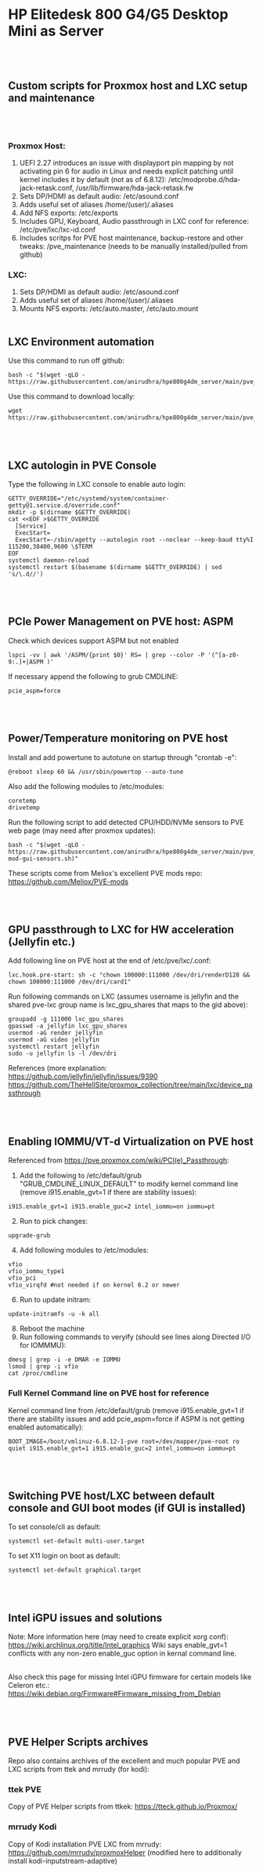 # HP Elitedesk 800 G4/G5 Desktop Mini as Server

<br><br>
## Custom scripts for Proxmox host and LXC setup and maintenance
<br><br>

### Proxmox Host:

1) UEFI 2.27 introduces an issue with displayport pin mapping by not activating pin 6 for audio in Linux and needs explicit patching until kernel includes it by default (not as of 6.8.12): /etc/modprobe.d/hda-jack-retask.conf, /usr/lib/firmware/hda-jack-retask.fw
2) Sets DP/HDMI as default audio: /etc/asound.conf
2) Adds useful set of aliases /home/(user)/.aliases
3) Add NFS exports: /etc/exports
4) Includes GPU, Keyboard, Audio passthrough in LXC conf for reference: /etc/pve/lxc/lxc-id.conf
5) Includes scritps for PVE host maintenance, backup-restore and other tweaks: /pve_maintenance (needs to be manually installed/pulled from github)

### LXC:

1) Sets DP/HDMI as default audio: /etc/asound.conf
2) Adds useful set of aliases /home/(user)/.aliases
3) Mounts NFS exports: /etc/auto.master, /etc/auto.mount
<br><br>

## LXC Environment automation

Use this command to run off github:
```
bash -c "$(wget -qLO - https://raw.githubusercontent.com/anirudhra/hpe800g4dm_server/main/pve_lxc_scripts/setup/install.sh)"
```

Use this command to download locally:
```
wget https://raw.githubusercontent.com/anirudhra/hpe800g4dm_server/main/pve_lxc_scripts/setup/install.sh
```
<br><br>

## LXC autologin in PVE Console
Type the following in LXC console to enable auto login:

```
GETTY_OVERRIDE="/etc/systemd/system/container-getty@1.service.d/override.conf"
mkdir -p $(dirname $GETTY_OVERRIDE)
cat <<EOF >$GETTY_OVERRIDE
  [Service]
  ExecStart=
  ExecStart=-/sbin/agetty --autologin root --noclear --keep-baud tty%I 115200,38400,9600 \$TERM
EOF
systemctl daemon-reload
systemctl restart $(basename $(dirname $GETTY_OVERRIDE) | sed 's/\.d//')
```
<br><br>

## PCIe Power Management on PVE host: ASPM

Check which devices support ASPM but not enabled
```
lspci -vv | awk '/ASPM/{print $0}' RS= | grep --color -P '(^[a-z0-9:.]+|ASPM )'
```

If necessary append the following to grub CMDLINE: 
```
pcie_aspm=force
```
<br><br>

## Power/Temperature monitoring on PVE host

Install and add powertune to autotune on startup through "crontab -e":

```
@reboot sleep 60 && /usr/sbin/powertop --auto-tune
```

Also add the following modules to /etc/modules:
```
coretemp
drivetemp
```

Run the following script to add detected CPU/HDD/NVMe sensors to PVE web page (may need after proxmox updates):
```
bash -c "$(wget -qLO - https://raw.githubusercontent.com/anirudhra/hpe800g4dm_server/main/pve_lxc_scripts/maintenance/pve-mod-gui-sensors.sh)"
```
These scripts come from Meliox's excellent PVE mods repo: https://github.com/Meliox/PVE-mods

<br><br>

## GPU passthrough to LXC for HW acceleration (Jellyfin etc.)

Add following line on PVE host at the end of /etc/pve/lxc/<lxcid>.conf:
```
lxc.hook.pre-start: sh -c "chown 100000:111000 /dev/dri/renderD128 && chown 100000:111000 /dev/dri/card1"
```

Run following commands on LXC (assumes username is jellyfin and the shared pve-lxc group name is lxc_gpu_shares that maps to the gid above):
```
groupadd -g 111000 lxc_gpu_shares
gpasswd -a jellyfin lxc_gpu_shares
usermod -aG render jellyfin
usermod -aG video jellyfin
systemctl restart jellyfin
sudo -u jellyfin ls -l /dev/dri
```

References (more explanation: <br>
https://github.com/jellyfin/jellyfin/issues/9390 <br>
https://github.com/TheHellSite/proxmox_collection/tree/main/lxc/device_passthrough

<br><br>

## Enabling IOMMU/VT-d Virtualization on PVE host

Referenced from https://pve.proxmox.com/wiki/PCI(e)_Passthrough:

1) Add the following to /etc/default/grub "GRUB_CMDLINE_LINUX_DEFAULT" to modify kernel command line (remove i915.enable_gvt=1 if there are stability issues):
```
i915.enable_gvt=1 i915.enable_guc=2 intel_iommu=on iommu=pt
```
2) Run to pick changes:
```
upgrade-grub
```
4) Add following modules to /etc/modules:
```
vfio
vfio_iommu_type1
vfio_pci
vfio_virqfd #not needed if on kernel 6.2 or newer
```
6) Run to update initram:
```
update-initramfs -u -k all
```
8) Reboot the machine
9) Run following commands to veryify (should see lines along Directed I/O for IOMMMU):
```
dmesg | grep -i -e DMAR -e IOMMU
lsmod | grep -i vfio
cat /proc/cmdline
```

### Full Kernel Command line on PVE host for reference
Kernel command line from /etc/default/grub (remove i915.enable_gvt=1 if there are stability issues and add pcie_aspm=force if ASPM is not getting enabled automatically):
```
BOOT_IMAGE=/boot/vmlinuz-6.8.12-1-pve root=/dev/mapper/pve-root ro quiet i915.enable_gvt=1 i915.enable_guc=2 intel_iommu=on iommu=pt
```

<br><br>

## Switching PVE host/LXC between default console and GUI boot modes (if GUI is installed)

To set console/cli as default:
```
systemctl set-default multi-user.target
```

To set X11 login on boot as default:
```
systemctl set-default graphical.target
```

<br><br>

## Intel iGPU issues and solutions
Note: More information here (may need to create explicit xorg conf): https://wiki.archlinux.org/title/Intel_graphics
Wiki says enable_gvt=1 conflicts with any non-zero enable_guc option in kernal command line.

<br>Also check this page for missing Intel iGPU firmware for certain models like Celeron etc.: https://wiki.debian.org/Firmware#Firmware_missing_from_Debian

<br><br>

## PVE Helper Scripts archives
Repo also contains archives of the excellent and much popular PVE and LXC scripts from ttek and mrrudy (for kodi):

### ttek PVE
Copy of PVE Helper scripts from ttkek: https://tteck.github.io/Proxmox/

### mrrudy Kodi

Copy of Kodi installation PVE LXC from mrrudy: https://github.com/mrrudy/proxmoxHelper (modified here to additionally install kodi-inputstream-adaptive)
